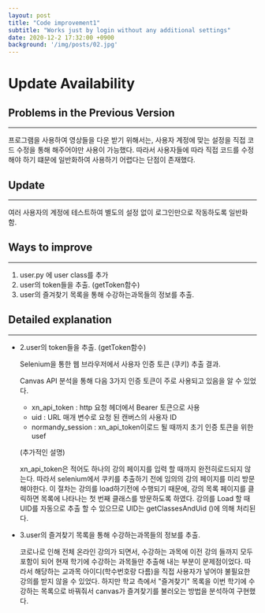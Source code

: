 ```yaml
---
layout: post
title: "Code improvement1"
subtitle: "Works just by login without any additional settings"
date: 2020-12-2 17:32:00 +0900
background: '/img/posts/02.jpg'
---
```


# Update Availability




## Problems in the Previous Version
---------------
프로그램을 사용하여 영상들을 다운 받기 위해서는, 사용자 계정에 맞는 설정을 직접 코드 수정을 통해 해주어야만 사용이 가능했다. 
따라서 사용자들에 따라 직접 코드를 수정해야 하기 떄문에 일반화하여 사용하기 어렵다는 단점이 존재했다. 
 




## Update
------------------------
여러 사용자의 계정에 테스트하여 별도의 설정 없이 로그인만으로 작동하도록 일반화 함.
 



## Ways to improve
-------------------------
1. user.py 에 user class를 추가
2. user의 token들을 추출. (getToken함수)
3. user의 즐겨찾기 목록을 통해 수강하는과목들의 정보를 추출.
 



## Detailed explanation
-------------------------

* 2.user의 token들을 추출. (getToken함수)
  
  Selenium을 통한 웹 브라우저에서 사용자 인증 토큰 (쿠키) 추출 결과.
  
  Canvas API 분석을 통해 다음 3가지 인증 토큰이 주로 사용되고 있음을 알 수 있었다.
    - xn_api_token : http 요청 헤더에서 Bearer 토큰으로 사용
    - uid : URL 매개 변수로 요청 된 캔버스의 사용자 ID
    - normandy_session : xn_api_token이로드 될 때까지 초기 인증 토큰을 위한 usef
 
  (추가적인 설명)
 
  xn_api_token은 적어도 하나의 강의 페이지를 입력 할 때까지 완전히로드되지 않는다. 따라서 selenium에서 쿠키를 추출하기 전에 임의의 강의 페이지를 미리 방문해야한다. 이 절차는 강의를 load하기전에 수행되기 때문에, 강의 목록 페이지를 클릭하면 목록에 나타나는 첫 번째 클래스를 방문하도록 하였다. 강의를 Load 할 때 UID를 자동으로 추출 할 수 있으므로 UID는 getClassesAndUid ()에 의해 처리된다.



* 3.user의 즐겨찾기 목록을 통해 수강하는과목들의 정보를 추출.

  코로나로 인해 전체 온라인 강의가 되면서, 수강하는 과목에 이전 강의 들까지 모두 포함이 되어 현재 학기에 수강하는 과목들만 추출해 내는 부분이 문제점이었다. 따라서 해당하는 교과목 아이디(학수번호랑 다름)을 직접 사용자가 넣어야 불필요한 강의를 받지 않을 수 있었다. 하지만 학교 측에서 "즐겨찾기" 목록을 이번 학기에 수강하는 목록으로 바꿔줘서 canvas가 즐겨찾기를 불러오는 방법을 분석하여 구현했다.
